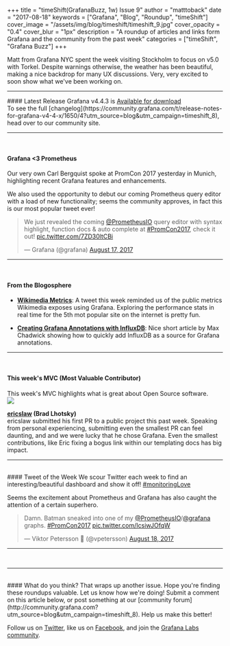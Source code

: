 +++
title = "timeShift(GrafanaBuzz, 1w) Issue 9"
author = "matttoback"
date = "2017-08-18"
keywords = ["Grafana", "Blog", "Roundup", "timeShift"]
cover_image = "/assets/img/blog/timeshift/timeshift_9.jpg"
cover_opacity = "0.4"
cover_blur = "1px"
description = "A roundup of articles and links form Grafana and the community from the past week"
categories = ["timeShift", "Grafana Buzz"]
+++

Matt from Grafana NYC spent the week visiting Stockholm to focus on v5.0 with Torkel. Despite warnings otherwise, the weather has been beautiful, making a nice backdrop for many UX discussions. Very, very excited to soon show what we've been working on.
<br />
<hr />
#### Latest Release
Grafana v4.4.3 is <a href="https://grafana.com/grafana/download?utm_source=blog&utm_campaign=timeshift_8" target="_blank" class="btn btn-inline btn--primary">Available for download</a>
<br/>To see the full [changelog](https://community.grafana.com/t/release-notes-for-grafana-v4-4-x/1650/4?utm_source=blog&utm_campaign=timeshift_8), head over to our community site.

<hr />
<br />

#### Grafana <3 Prometheus
Our very own Carl Bergquist spoke at PromCon 2017 yesterday in Munich, highlighting recent Grafana features and enhancements.

<p>We also used the opportunity to debut our coming Prometheus query editor with a load of new functionality; seems the community approves,
in fact this is our most popular tweet ever!

<blockquote class="twitter-tweet" data-lang="en"><p lang="en" dir="ltr">We just revealed the coming <a href="https://twitter.com/PrometheusIO">@PrometheusIO</a> query editor with syntax highlight, function docs &amp; auto complete at <a href="https://twitter.com/hashtag/PromCon2017?src=hash">#PromCon2017</a>, check it out! <a href="https://t.co/7ZD30ltCBi">pic.twitter.com/7ZD30ltCBi</a></p>&mdash; Grafana (@grafana) <a href="https://twitter.com/grafana/status/898143069886980096">August 17, 2017</a></blockquote>
<script async src="//platform.twitter.com/widgets.js" charset="utf-8"></script>
<hr />
<br />

#### From the Blogosphere
- [**Wikimedia Metrics**](https://grafana.wikimedia.org): A tweet this week reminded us of the public metrics Wikimedia exposes using Grafana. Exploring the performance stats in real time for the 5th mot popular site on the internet is pretty fun.

- [**Creating Grafana Annotations with InfluxDB**](https://maxchadwick.xyz/blog/grafana-influxdb-annotations): Nice short article by Max Chadwick showing how to quickly add InfluxDB as a source for Grafana annotations.

<hr />
<br />

<h4>This week's MVC (Most Valuable Contributor)</h4>
This week's MVC highlights what is great about Open Source software.

<div class="blog-plugin">
	<div class="row row--md-gutters blog-plugin-grid">
		<div class="col col--sm-2 blog-plugin-grid__item">
			<img class="mvc" src="https://avatars1.githubusercontent.com/u/363662?v=4&s=460" />
		</div>
		<div class="col col--sm-10 blog-plugin-grid__item">
			<p>
				<strong><a href="https://github.com/reyjrar" target="_blank">ericslaw</a> (Brad Lhotsky)</strong><br/>
				ericslaw submitted his first PR to a public project this past week. Speaking from personal experiencing, submitting even the smallest PR can feel daunting, and and we were lucky that he chose Grafana. Even the smallest contributions, like Eric fixing a bogus link within our templating docs has big impact.
			</p>
		</div>
	</div>
</div>

<hr />
<br />
#### Tweet of the Week
We scour Twitter each week to find an interesting/beautiful dashboard and show it off! <a href="https://twitter.com/hashtag/monitoringlove?src=hash" target="_blank">#monitoringLove</a>
<p>Seems the excitement about Prometheus and Grafana has also caught the attention of a certain superhero.

<blockquote class="twitter-tweet" data-lang="en"><p lang="en" dir="ltr">Damn. Batman sneaked into one of my <a href="https://twitter.com/PrometheusIO">@PrometheusIO</a>/<a href="https://twitter.com/grafana">@grafana</a> graphs. <a href="https://twitter.com/hashtag/PromCon2017?src=hash">#PromCon2017</a> <a href="https://t.co/IcsiwJOfqW">pic.twitter.com/IcsiwJOfqW</a></p>&mdash; Viktor Petersson 🎩 (@vpetersson) <a href="https://twitter.com/vpetersson/status/898472680042754048">August 18, 2017</a></blockquote>
<script async src="//platform.twitter.com/widgets.js" charset="utf-8"></script>
<hr />
<br />


<hr />
<br />
#### What do you think?
That wraps up another issue. Hope you're finding these roundups valuable. Let us know how we're doing! Submit a comment on this article below, or post something at our [community forum](http://community.grafana.com?utm_source=blog&utm_campaign=timeshift_8). Help us make this better!

Follow us on [Twitter](http://twitter.com/grafana), like us on [Facebook](http://facebook.com/grafana), and join the [Grafana Labs community](http://grafana.com/signup?utm_source=blog&utm_campaign=timeshift_8).



